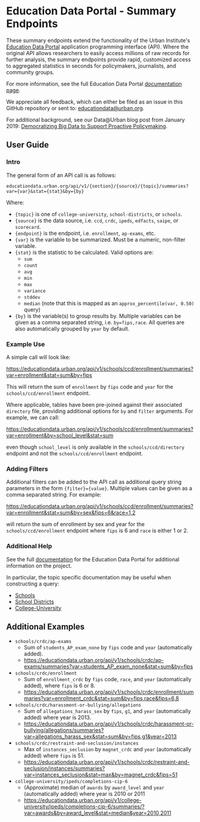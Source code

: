 # Education Data Portal - Summary Endpoints

These summary endpoints extend the functionality of the Urban Institute's 
[Education Data Portal](https://educationdata.urban.org) application 
programming interface (API). Where the original API allows researchers to 
easily access millions of raw records for further analysis, the summary 
endpoints provide rapid, customized access to aggregated 
statistics in seconds for policymakers, journalists, and community groups. 

For more information, see the full Education Data Portal 
[documentation page](https://educationdata.urban.org/documentation/index.html#summary_endpoints).

We appreciate all feedback, which can either 
be filed as an issue in this GitHub repository or sent to: educationdata@urban.org.

For additional background, see our Data@Urban blog post from January 2019:
[Democratizing Big Data to Support Proactive Policymaking](https://medium.com/@urban_institute/data-your-fingertips-democratizing-big-data-to-support-proactive-policymaking-fb7cc9d4a0aa).

## User Guide

### Intro

The general form of an API call is as follows:

`educationdata.urban.org/api/v1/{section}/{source}/{topic}/summaries?var={var}&stat={stat}&by={by}`

Where:

* `{topic}` is one of `college-university`, `school-districts`, or `schools`.
* `{source}` is the data source, i.e. `ccd`, `crdc`, `ipeds`, `edfacts`, 
`saipe`, or `scorecard`.
* `{endpoint}` is the endpoint, i.e. `enrollment`, `ap-exams`, etc.
* `{var}` is the variable to be summarized. Must be a numeric, non-filter 
variable.
* `{stat}` is the statistic to be calculated. Valid options are:
  - `sum` 
  - `count`
  - `avg`
  - `min`
  - `max`
  - `variance`
  - `stddev`
  - `median` (note that this is mapped as an 
  `approx_percentile(var, 0.50)` query)
* `{by}` is the variable(s) to group results by. Multiple variables can be 
given as a comma separated string, i.e. `by=fips,race`. All queries are also 
automatically grouped by `year` by default.

### Example Use

A simple call will look like:

https://educationdata.urban.org/api/v1/schools/ccd/enrollment/summaries?var=enrollment&stat=sum&by=fips

This will return the sum of `enrollment` by `fips` code and `year` for the 
`schools/ccd/enrollment` endpoint.

Where applicable, tables have been pre-joined against their associated 
`directory` file, providing additional options for `by` and `filter`
arguments. For example, we can call:

https://educationdata.urban.org/api/v1/schools/ccd/enrollment/summaries?var=enrollment&by=school_level&stat=sum 

even though `school_level` is only available in the `schools/ccd/directory` 
endpoint and not the `schools/ccd/enrollment` endpoint.

### Adding Filters

Additional filters can be added to the API call as additional query string 
parameters in the form `{filter}={value}`. Multiple values can be given as a 
comma separated string. For example:

https://educationdata.urban.org/api/v1/schools/ccd/enrollment/summaries?var=enrollment&stat=sum&by=sex&fips=6&race=1,2

will return the sum of enrollment by sex and year for the 
`schools/ccd/enrollment` endpoint where `fips` is 6 and `race` is either 1 or 
2.

### Additional Help

See the full 
[documentation](https://educationdata.urban.org/documentation/index.html) 
for the Education Data Portal for additional information on the project. 

In particular, the topic specific documentation may be useful when 
constructing a query:
  * [Schools](https://educationdata.urban.org/documentation/schools.html)
  * [School Districts](https://educationdata.urban.org/documentation/school-districts.html) 
  * [College-University](https://educationdata.urban.org/documentation/colleges.html)

## Additional Examples

* `schools/crdc/ap-exams`
  - Sum of `students_AP_exam_none` by `fips` code and `year` 
  (automatically added).
  - https://educationdata.urban.org/api/v1/schools/crdc/ap-exams/summaries?var=students_AP_exam_none&stat=sum&by=fips
* `schools/crdc/enrollment`
  - Sum of `enrollment_crdc` by `fips` code, `race`, and `year` 
  (automatically added), where `fips` is 6 or 8. 
  - https://educationdata.urban.org/api/v1/schools/crdc/enrollment/summaries?var=enrollment_crdc&stat=sum&by=fips,race&fips=6,8
* `schools/crdc/harassment-or-bullying/allegations`
  - Sum of `allegations_harass_sex` by `fips`, `g1`, and `year` 
  (automatically added) where year is 2013.
  - https://educationdata.urban.org/api/v1/schools/crdc/harassment-or-bullying/allegations/summaries?var=allegations_harass_sex&stat=sum&by=fips,g1&year=2013
* `schools/crdc/restraint-and-seclusion/instances`
  - Max of `instances_seclusion` by `magnet_crdc` and `year` 
  (automatically added) where `fips` is 51.
  - https://educationdata.urban.org/api/v1/schools/crdc/restraint-and-seclusion/instances/summaries?var=instances_seclusion&stat=max&by=magnet_crdc&fips=51
* `college-university/ipeds/completions-cip-6`
  - (Approximate) median of `awards` by `award_level` and 
  `year` (automatically added) where year is 2010 or 2011
  - https://educationdata.urban.org/api/v1/college-university/ipeds/completions-cip-6/summaries/?var=awards&by=award_level&stat=median&year=2010,2011